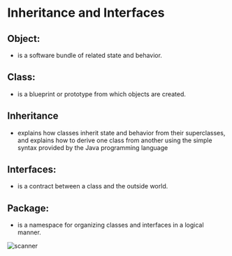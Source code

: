 # Inheritance and Interfaces

## Object:
- is a software bundle of related state and behavior.

##  Class:
- is a blueprint or prototype from which objects are created.

## Inheritance
- explains how classes inherit state and behavior from their superclasses, and explains how to derive one class from another using the simple syntax provided by the Java programming language

## Interfaces:
- is a contract between a class and the outside world.

## Package:
- is a namespace for organizing classes and interfaces in a logical manner.

![scanner](https://media.geeksforgeeks.org/wp-content/cdn-uploads/extends.png)
